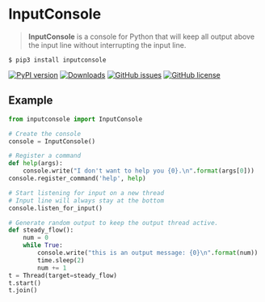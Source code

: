 # InputConsole
> **InputConsole** is a console for Python that will keep all output above the input line without interrupting the input line.

```shell
$ pip3 install inputconsole
```

[![PyPI version](https://badge.fury.io/py/inputconsole.svg)](https://badge.fury.io/py/inputconsole)
[![Downloads](https://pepy.tech/badge/inputconsole)](https://pepy.tech/project/inputconsole)
[![GitHub issues](https://img.shields.io/github/issues/nathan-fiscaletti/inputconsole.svg)](https://github.com/nathan-fiscaletti/inputconsole/issues)
[![GitHub license](https://img.shields.io/github/license/nathan-fiscaletti/inputconsole.svg)](https://github.com/nathan-fiscaletti/inputconsole/blob/master/LICENSE)

## Example

```py
from inputconsole import InputConsole

# Create the console
console = InputConsole()

# Register a command
def help(args):
    console.write("I don't want to help you {0}.\n".format(args[0]))
console.register_command('help', help)

# Start listening for input on a new thread
# Input line will always stay at the bottom
console.listen_for_input()

# Generate random output to keep the output thread active.
def steady_flow():
    num = 0
    while True:
        console.write("this is an output message: {0}\n".format(num))
        time.sleep(2)
        num += 1
t = Thread(target=steady_flow)
t.start()
t.join()
```